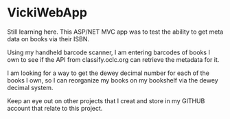 # VickiWebApp

Still learning here.  This ASP/NET MVC app was to test the ability to get meta data on books via their ISBN.

Using my handheld barcode scanner, I am entering barcodes of books I own to see if the API from classify.oclc.org can retrieve the metadata for it.

I am looking for a way to get the dewey decimal number for each of the books I own, so I can reorganize my books on my bookshelf via the dewey decimal system.

Keep an eye out on other projects that I creat and store in my GITHUB account that relate to this project.
